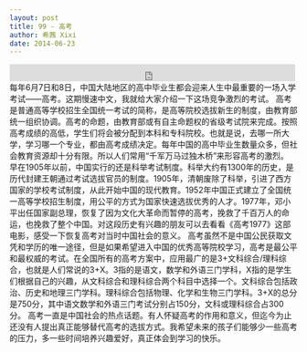 ```yaml
---
layout: post
title: 99 - 高考
author: 希茜 Xixi
date: 2014-06-23
---
```


<iframe src="https://archive.org/embed/slowchinese_201909/Slow_Chinese_099.mp3" width="500" height="30" frameborder="0" webkitallowfullscreen="true" mozallowfullscreen="true" allowfullscreen></iframe>
每年6月7日和8日，中国大陆地区的高中毕业生都会迎来人生中最重要的一场入学考试——高考。这期慢速中文，我就给大家介绍一下这场竞争激烈的考试。
高考是普通高等学校招生全国统一考试的简称，是高等院校选拔新生的制度，由教育部统一组织协调。高考的命题，由教育部或有自主命题权的省级考试院来完成。按照高考成绩的高低，学生们将会被分配到本科和专科院校。也就是说，去哪一所大学，学习哪一个专业，都由高考成绩决定。每年中国的高中毕业生数量众多，但社会教育资源却十分有限。所以人们常用“千军万马过独木桥”来形容高考的激烈。
早在1905年以前，中国实行的还是科举考试制度。科举大约有1300年的历史，是历代封建王朝通过考试选拔官员的制度。1905年，清朝废除了科举，引进了西方国家的学校考试制度，从此开始中国的现代教育。1952年中国正式建立了全国统一高等学校招生制度，用公平的方式为国家快速选拔优秀的人才。1977年，邓小平出任国家副总理，恢复了因为文化大革命而暂停的高考，挽救了千百万人的命运，也挽救了整个中国。对这段历史有兴趣的朋友可以去看看《高考1977》这部电影，感受一下恢复高考对当时中国社会的意义。
高考虽然不是中国公民获取文凭和学历的唯一途径，但是如果希望进入中国的优秀高等院校学习，高考是最公平和最权威的考试。在全国所有的高考方案中，应用最广的是3+文科综合/理科综合，也就是人们常说的3+X。3指的是语文，数学和外语三门学科，X指的是学生们根据自己的兴趣，从文科综合和理科综合两个科目中选择一个。文科综合包括政治、历史和地理三门学科。理科综合包括物理、化学和生物三门学科。3+X的总分是750分，其中语文数学和外语三门考试分别占150分，文科或理科综合占300分。
高考一直是中国社会的热点话题。有人怀疑高考的作用和意义，但迄今为止还没有人提出真正能够替代高考的选拔方式。我希望未来的孩子们能够少一些高考的压力，多一些时间培养兴趣爱好，真正体会到学习的快乐。
 
